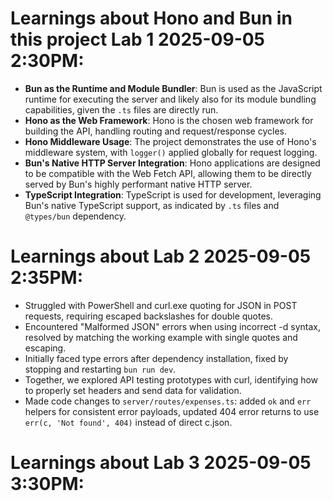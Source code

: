 # Learnings about Hono and Bun in this project Lab 1 2025-09-05 2:30PM:

*   **Bun as the Runtime and Module Bundler**: Bun is used as the JavaScript runtime for executing the server and likely also for its module bundling capabilities, given the `.ts` files are directly run.
*   **Hono as the Web Framework**: Hono is the chosen web framework for building the API, handling routing and request/response cycles.
*   **Hono Middleware Usage**: The project demonstrates the use of Hono's middleware system, with `logger()` applied globally for request logging.
*   **Bun's Native HTTP Server Integration**: Hono applications are designed to be compatible with the Web Fetch API, allowing them to be directly served by Bun's highly performant native HTTP server.
*   **TypeScript Integration**: TypeScript is used for development, leveraging Bun's native TypeScript support, as indicated by `.ts` files and `@types/bun` dependency.

# Learnings about Lab 2 2025-09-05 2:35PM:

- Struggled with PowerShell and curl.exe quoting for JSON in POST requests, requiring escaped backslashes for double quotes.
- Encountered "Malformed JSON" errors when using incorrect -d syntax, resolved by matching the working example with single quotes and escaping.
- Initially faced type errors after dependency installation, fixed by stopping and restarting `bun run dev`.
- Together, we explored API testing prototypes with curl, identifying how to properly set headers and send data for validation.
- Made code changes to `server/routes/expenses.ts`: added `ok` and `err` helpers for consistent error payloads, updated 404 error returns to use `err(c, 'Not found', 404)` instead of direct c.json.

# Learnings about Lab 3 2025-09-05 3:30PM:

